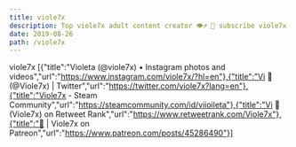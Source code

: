 ```yaml
---
title: viole7x
description: Top viole7x adult content creator 👁♐️ 👑 subscribe viole7x to my porn site below IG viole7x
date: 2019-08-26
path: /viole7x
---
```


viole7x
[{"title":"Violeta (@viole7x) • Instagram photos and videos","url":"https://www.instagram.com/viole7x/?hl=en"},{"title":"Vi 🥸 (@Viole7x) | Twitter","url":"https://twitter.com/viole7x?lang=en"},{"title":"Viole7x - Steam Community","url":"https://steamcommunity.com/id/viioileta"},{"title":"Vi 🥸 (Viole7x) on Retweet Rank","url":"https://www.retweetrank.com/Viole7x"},{"title":"🦖 | Viole7x on Patreon","url":"https://www.patreon.com/posts/45286490"}]

